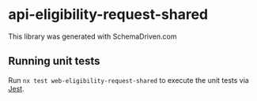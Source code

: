 
# api-eligibility-request-shared

This library was generated with SchemaDriven.com

## Running unit tests

Run `nx test web-eligibility-request-shared` to execute the unit tests via [Jest](https://jestjs.io).


